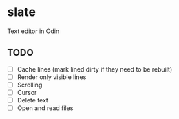 # slate
Text editor in Odin

## TODO
- [ ] Cache lines (mark lined dirty if they need to be rebuilt)
- [ ] Render only visible lines
- [ ] Scrolling
- [ ] Cursor
- [ ] Delete text
- [ ] Open and read files
